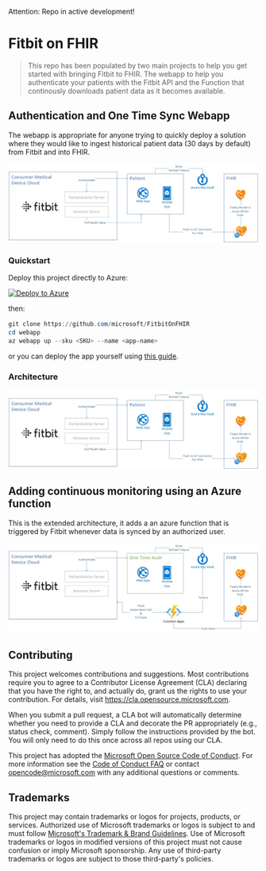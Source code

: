 Attention: Repo in active development!

# Fitbit on FHIR

> This repo has been populated by two main projects to help you get started with bringing Fitbit to FHIR. The webapp to help you authenticate your patients with
> the Fitbit API and the Function that continously downloads patient data as it becomes available.

## Authentication and One Time Sync Webapp
The webapp is appropriate for anyone trying to quickly deploy a solution where they would like to ingest historical patient data (30 days by default) from Fitbit and into FHIR.

![webapp architecture](media/webapp-architecture.jpg)

### Quickstart

Deploy this project directly to Azure:

[![Deploy to Azure](https://aka.ms/deploytoazurebutton)](https://portal.azure.com/#create/Microsoft.Template/uri/https%3A%2F%2Fraw.githubusercontent.com%2Fmicrosoft%2FFitbitOnFHIR%2Fmain%2Fdeploy%2Fazuredeploy.json)

then: 

```powershell
git clone https://github.com/microsoft/FitbitOnFHIR
cd webapp
az webapp up --sku <SKU> --name <app-name>
```

or you can deploy the app yourself using [this guide](https://github.com/microsoft/FitbitOnFHIR/blob/main/guides/webapp-guide.md).



### Architecture

![webapp architecture](media/webapp-architecture.jpg)


## Adding continuous monitoring using an Azure function

This is the extended architecture, it adds a an azure function that is triggered by Fitbit whenever data is synced by an authorized user.

![function architecture](media/function-architecture.jpg)

## Contributing

This project welcomes contributions and suggestions.  Most contributions require you to agree to a
Contributor License Agreement (CLA) declaring that you have the right to, and actually do, grant us
the rights to use your contribution. For details, visit https://cla.opensource.microsoft.com.

When you submit a pull request, a CLA bot will automatically determine whether you need to provide
a CLA and decorate the PR appropriately (e.g., status check, comment). Simply follow the instructions
provided by the bot. You will only need to do this once across all repos using our CLA.

This project has adopted the [Microsoft Open Source Code of Conduct](https://opensource.microsoft.com/codeofconduct/).
For more information see the [Code of Conduct FAQ](https://opensource.microsoft.com/codeofconduct/faq/) or
contact [opencode@microsoft.com](mailto:opencode@microsoft.com) with any additional questions or comments.

## Trademarks

This project may contain trademarks or logos for projects, products, or services. Authorized use of Microsoft 
trademarks or logos is subject to and must follow 
[Microsoft's Trademark & Brand Guidelines](https://www.microsoft.com/en-us/legal/intellectualproperty/trademarks/usage/general).
Use of Microsoft trademarks or logos in modified versions of this project must not cause confusion or imply Microsoft sponsorship.
Any use of third-party trademarks or logos are subject to those third-party's policies.
